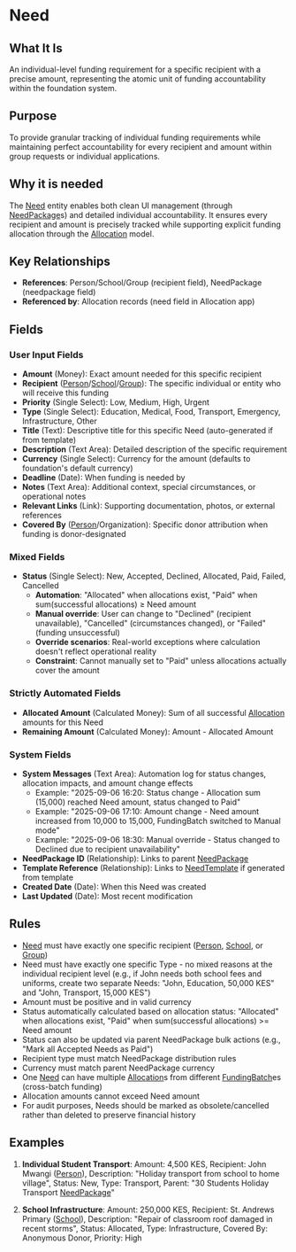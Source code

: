 # Need

## What It Is
An individual-level funding requirement for a specific recipient with a precise amount, representing the atomic unit of funding accountability within the foundation system.

## Purpose
To provide granular tracking of individual funding requirements while maintaining perfect accountability for every recipient and amount within group requests or individual applications.

## Why it is needed 
The [Need](need.md) entity enables both clean UI management (through [NeedPackage](needpackage.md)s) and detailed individual accountability. It ensures every recipient and amount is precisely tracked while supporting explicit funding allocation through the [Allocation](allocation.md) model.

## Key Relationships
- **References**: Person/School/Group (recipient field), NeedPackage (needpackage field)
- **Referenced by**: Allocation records (need field in Allocation app)

## Fields

### User Input Fields
- **Amount** (Money): Exact amount needed for this specific recipient
- **Recipient** ([Person](person.md)/[School](school.md)/[Group](group.md)): The specific individual or entity who will receive this funding
- **Priority** (Single Select): Low, Medium, High, Urgent
- **Type** (Single Select): Education, Medical, Food, Transport, Emergency, Infrastructure, Other
- **Title** (Text): Descriptive title for this specific Need (auto-generated if from template)
- **Description** (Text Area): Detailed description of the specific requirement
- **Currency** (Single Select): Currency for the amount (defaults to foundation's default currency)
- **Deadline** (Date): When funding is needed by
- **Notes** (Text Area): Additional context, special circumstances, or operational notes
- **Relevant Links** (Link): Supporting documentation, photos, or external references
- **Covered By** ([Person](person.md)/Organization): Specific donor attribution when funding is donor-designated

### Mixed Fields
- **Status** (Single Select): New, Accepted, Declined, Allocated, Paid, Failed, Cancelled
  - **Automation**: "Allocated" when allocations exist, "Paid" when sum(successful allocations) ≥ Need amount
  - **Manual override**: User can change to "Declined" (recipient unavailable), "Cancelled" (circumstances changed), or "Failed" (funding unsuccessful)
  - **Override scenarios**: Real-world exceptions where calculation doesn't reflect operational reality
  - **Constraint**: Cannot manually set to "Paid" unless allocations actually cover the amount

### Strictly Automated Fields
- **Allocated Amount** (Calculated Money): Sum of all successful [Allocation](allocation.md) amounts for this Need
- **Remaining Amount** (Calculated Money): Amount - Allocated Amount

### System Fields
- **System Messages** (Text Area): Automation log for status changes, allocation impacts, and amount change effects
  - Example: "2025-09-06 16:20: Status change - Allocation sum (15,000) reached Need amount, status changed to Paid"
  - Example: "2025-09-06 17:10: Amount change - Need amount increased from 10,000 to 15,000, FundingBatch switched to Manual mode"
  - Example: "2025-09-06 18:30: Manual override - Status changed to Declined due to recipient unavailability"
- **NeedPackage ID** (Relationship): Links to parent [NeedPackage](needpackage.md)
- **Template Reference** (Relationship): Links to [NeedTemplate](needtemplate.md) if generated from template
- **Created Date** (Date): When this Need was created
- **Last Updated** (Date): Most recent modification

## Rules
- [Need](need.md) must have exactly one specific recipient ([Person](person.md), [School](school.md), or [Group](group.md))
- Need must have exactly one specific Type - no mixed reasons at the individual recipient level (e.g., if John needs both school fees and uniforms, create two separate Needs: "John, Education, 50,000 KES" and "John, Transport, 15,000 KES")
- Amount must be positive and in valid currency
- Status automatically calculated based on allocation status: "Allocated" when allocations exist, "Paid" when sum(successful allocations) >= Need amount
- Status can also be updated via parent NeedPackage bulk actions (e.g., "Mark all Accepted Needs as Paid")
- Recipient type must match NeedPackage distribution rules
- Currency must match parent NeedPackage currency
- One [Need](need.md) can have multiple [Allocation](allocation.md)s from different [FundingBatch](fundingbatch.md)es (cross-batch funding)
- Allocation amounts cannot exceed Need amount
- For audit purposes, Needs should be marked as obsolete/cancelled rather than deleted to preserve financial history

## Examples
1. **Individual Student Transport**: Amount: 4,500 KES, Recipient: John Mwangi ([Person](person.md)), Description: "Holiday transport from school to home village", Status: New, Type: Transport, Parent: "30 Students Holiday Transport [NeedPackage](needpackage.md)"

2. **School Infrastructure**: Amount: 250,000 KES, Recipient: St. Andrews Primary ([School](school.md)), Description: "Repair of classroom roof damaged in recent storms", Status: Allocated, Type: Infrastructure, Covered By: Anonymous Donor, Priority: High